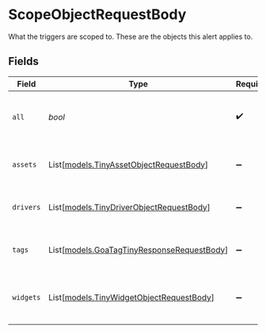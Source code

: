 # ScopeObjectRequestBody

What the triggers are scoped to. These are the objects this alert applies to.


## Fields

| Field                                                                                    | Type                                                                                     | Required                                                                                 | Description                                                                              | Example                                                                                  |
| ---------------------------------------------------------------------------------------- | ---------------------------------------------------------------------------------------- | ---------------------------------------------------------------------------------------- | ---------------------------------------------------------------------------------------- | ---------------------------------------------------------------------------------------- |
| `all`                                                                                    | *bool*                                                                                   | :heavy_check_mark:                                                                       | Whether it applies to all applicable objects.                                            | true                                                                                     |
| `assets`                                                                                 | List[[models.TinyAssetObjectRequestBody](../models/tinyassetobjectrequestbody.md)]       | :heavy_minus_sign:                                                                       | The assets these triggers are scoped to.                                                 |                                                                                          |
| `drivers`                                                                                | List[[models.TinyDriverObjectRequestBody](../models/tinydriverobjectrequestbody.md)]     | :heavy_minus_sign:                                                                       | The drivers these triggers are scoped to.                                                |                                                                                          |
| `tags`                                                                                   | List[[models.GoaTagTinyResponseRequestBody](../models/goatagtinyresponserequestbody.md)] | :heavy_minus_sign:                                                                       | The tags these triggers are scoped to.                                                   |                                                                                          |
| `widgets`                                                                                | List[[models.TinyWidgetObjectRequestBody](../models/tinywidgetobjectrequestbody.md)]     | :heavy_minus_sign:                                                                       | The widgets these triggers are scoped to.                                                |                                                                                          |